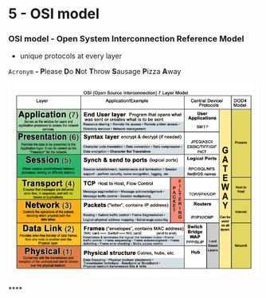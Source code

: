 # 5 - OSI model

### OSI model - Open System Interconnection Reference Model

* unique protocols at every layer

`Acronym` **- P**lease **D**o **N**ot **T**hrow **S**ausage **P**izza **A**way

![OSI Model](../../.gitbook/assets/osi-model.png)



\*\*\*\*

